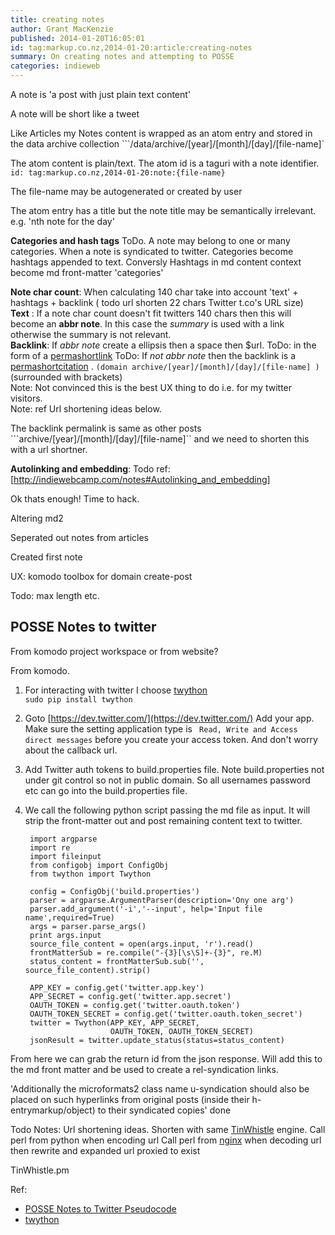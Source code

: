 ```yaml
---
title: creating notes
author: Grant MacKenzie
published: 2014-01-20T16:05:01
id: tag:markup.co.nz,2014-01-20:article:creating-notes
summary: On creating notes and attempting to POSSE
categories: indieweb
---
```


A note is 'a post with just plain text content'

A note will be short like a tweet

Like Articles my Notes content is wrapped as an atom entry
and stored in the data archive collection
```/data/archive/[year]/[month]/[day]/[file-name]`

The atom content is plain/text.
The atom id is a taguri with a note identifier.
```id: tag:markup.co.nz,2014-01-20:note:{file-name}```

The file-name may be autogenerated or created by user

The atom entry has a title but the note title may be semantically irrelevant. e.g.
'nth note for the day'

**Categories and hash tags** ToDo.
A note may belong to one or many categories.
When a note is syndicated to twitter.
Categories become hashtags appended to text.
Conversly Hashtags in md content context become md front-matter 'categories'


**Note char count**: When calculating 140 char take into account 'text' +
hashtags + backlink ( todo url shorten 22 chars Twitter t.co's URL size) <br/>
**Text** : If a note char count doesn't fit twitters 140 chars then this will
become an **abbr note**. In this case the *summary* is used with a link
otherwise the summary is not relevant. <br/> **Backlink**: If *abbr note* create
a ellipsis then a space then $url. ToDo: in the form of a
[permashortlink](https://indiewebcamp.com/permashortlinks) ToDo: If *not abbr
note* then the backlink is a
[permashortcitation](https://indiewebcamp.com/permashortcitation) . ```(domain
archive/[year]/[month]/[day]/[file-name] )``` (surrounded with brackets)
<br/>Note: Not convinced this is the best UX thing to do i.e. for my twitter
visitors.<br/> Note: ref Url shortening ideas below.


The backlink permalink is same as other posts
```archive/[year]/[month]/[day]/[file-name]`` and we need to shorten this with a
url shortner.

**Autolinking and embedding**: Todo  ref: [http://indiewebcamp.com/notes#Autolinking_and_embedding]


Ok thats enough! Time to hack.

Altering md2

Seperated out notes from articles

Created first note


UX: komodo toolbox for domain create-post

Todo: max length etc.

POSSE Notes to twitter
----------------------

From komodo project workspace or from website?

From komodo.

1. For interacting with twitter I choose
[twython](https://github.com/ryanmcgrath/twython) <br/>
```sudo pip install twython```

2. Goto [https://dev.twitter.com/](https://dev.twitter.com/) Add your app. Make
sure the setting application type is ``` Read, Write and Access direct
messages``` before you create your access token. And don't worry about the
callback url.

3. Add Twitter auth tokens to build.properties file. Note build.properties not
under git control so not in public domain. So all usernames password etc can go
into the build.properties file.

4. We call the following python script passing the md file as input. It will
strip the front-matter out and post remaining content text to twitter.

        import argparse
        import re
        import fileinput
        from configobj import ConfigObj
        from twython import Twython

        config = ConfigObj('build.properties')
        parser = argparse.ArgumentParser(description='Ony one arg')
        parser.add_argument('-i','--input', help='Input file name',required=True)
        args = parser.parse_args()
        print args.input
        source_file_content = open(args.input, 'r').read()
        frontMatterSub = re.compile("-{3}[\s\S]+-{3}", re.M)
        status_content = frontMatterSub.sub('', source_file_content).strip()

        APP_KEY = config.get('twitter.app.key')
        APP_SECRET = config.get('twitter.app.secret')
        OAUTH_TOKEN = config.get('twitter.oauth.token')
        OAUTH_TOKEN_SECRET = config.get('twitter.oauth.token_secret')
        twitter = Twython(APP_KEY, APP_SECRET,
                          OAUTH_TOKEN, OAUTH_TOKEN_SECRET)
        jsonResult = twitter.update_status(status=status_content)

From here we can grab the return id from the json response. Will add this to the
md front matter and be used to create a rel-syndication links.

  'Additionally the microformats2 class name u-syndication should also be placed
  on such hyperlinks from original posts (inside their h-entrymarkup/object) to
  their syndicated copies'  done

Todo Notes: Url shortening ideas.  Shorten with same [TinWhistle](https://github.com/sivy/TinWhistle)  engine.
Call perl from python when encoding url
Call perl from [nginx](http://nginx.org/en/docs/http/ngx_http_perl_module.html) when decoding url
then rewrite and expanded url proxied to exist

TinWhistle.pm


Ref:
* [POSSE Notes to Twitter Pseudocode](http://indiewebcamp.com/Twitter#POSSE_Notes_to_Twitter_Pseudocode)
* [twython](https://twython.readthedocs.org/en/latest/usage/basic_usage.html)
